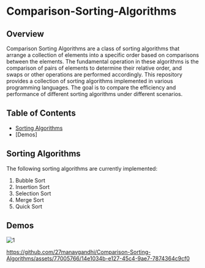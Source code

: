 # Comparison-Sorting-Algorithms

## Overview
Comparison Sorting Algorithms are a class of sorting algorithms that arrange a collection of elements into a specific order based on comparisons between the elements. The fundamental operation in these algorithms is the comparison of pairs of elements to determine their relative order, and swaps or other operations are performed accordingly. This repository provides a collection of sorting algorithms implemented in various programming languages. The goal is to compare the efficiency and performance of different sorting algorithms under different scenarios.

## Table of Contents

- [Sorting Algorithms](#sorting-algorithms)
- [Demos]

## Sorting Algorithms

The following sorting algorithms are currently implemented:

1. Bubble Sort
2. Insertion Sort
3. Selection Sort
4. Merge Sort
5. Quick Sort


## Demos


![1](https://github.com/27manavgandhi/Comparison-Sorting-Algorithms/assets/77005766/79e13284-f115-4a9b-bdf3-4d42e9277bcb.PNG)


https://github.com/27manavgandhi/Comparison-Sorting-Algorithms/assets/77005766/14e1034b-e127-45c4-9ae7-7874364c9cf0






